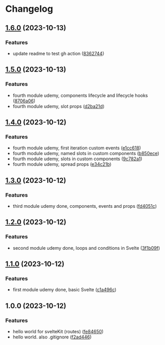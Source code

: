 # Changelog

## [1.6.0](https://github.com/sergiorgiraldo/svelte/compare/v1.5.0...v1.6.0) (2023-10-13)


### Features

* update readme to test gh action ([8362744](https://github.com/sergiorgiraldo/svelte/commit/836274451c3a72af4a78723a4380cb1a70dfed55))

## [1.5.0](https://github.com/sergiorgiraldo/svelte/compare/v1.4.0...v1.5.0) (2023-10-13)


### Features

* fourth module udemy, components lifecycle and lifecycle hooks ([8706a06](https://github.com/sergiorgiraldo/svelte/commit/8706a0650f72a9db93631781b8c29783afc35619))
* fourth module udemy, slot props ([d2ba21d](https://github.com/sergiorgiraldo/svelte/commit/d2ba21dbd992e643de6dc3fe9a841a442a1f85e5))

## [1.4.0](https://github.com/sergiorgiraldo/svelte/compare/v1.3.0...v1.4.0) (2023-10-12)


### Features

* fourth module udemy, first iteration custom events ([e1cc618](https://github.com/sergiorgiraldo/svelte/commit/e1cc618d108cca294bc8a6faa15039e3574ac535))
* fourth module udemy, named slots in custom components ([b850ece](https://github.com/sergiorgiraldo/svelte/commit/b850ece6f8f76a561ac4fd312a57c7452ea8ad7e))
* fourth module udemy, slots in custom components ([9c782a1](https://github.com/sergiorgiraldo/svelte/commit/9c782a106a05298b601936ea993a10de6cc3a011))
* fourth module udemy, spread props ([e34c21b](https://github.com/sergiorgiraldo/svelte/commit/e34c21b15eccaf2959489da93392d780322cf423))

## [1.3.0](https://github.com/sergiorgiraldo/svelte/compare/v1.2.0...v1.3.0) (2023-10-12)


### Features

* third module udemy done, components, events and props ([fd4051c](https://github.com/sergiorgiraldo/svelte/commit/fd4051c63bb7cd9701f96abc2d021736b41b08fb))

## [1.2.0](https://github.com/sergiorgiraldo/svelte/compare/v1.1.0...v1.2.0) (2023-10-12)


### Features

* second module udemy done, loops and conditions in Svelte ([3f1b09f](https://github.com/sergiorgiraldo/svelte/commit/3f1b09ff622da36cace89577fa5d6e6373856436))

## [1.1.0](https://github.com/sergiorgiraldo/svelte/compare/v1.0.0...v1.1.0) (2023-10-12)


### Features

* first module udemy done, basic Svelte ([c1a496c](https://github.com/sergiorgiraldo/svelte/commit/c1a496c106b659057c9a740ee2989cdf804bb018))

## 1.0.0 (2023-10-12)


### Features

* hello world for svelteKit (routes) ([fe84650](https://github.com/sergiorgiraldo/svelte/commit/fe846500f4996a1da3a3e191246ba06fa996e0d3))
* hello world. also .gitignore ([f2ad446](https://github.com/sergiorgiraldo/svelte/commit/f2ad4469d0d1b02de2bcd5dc43a18eca19e6aea3))
